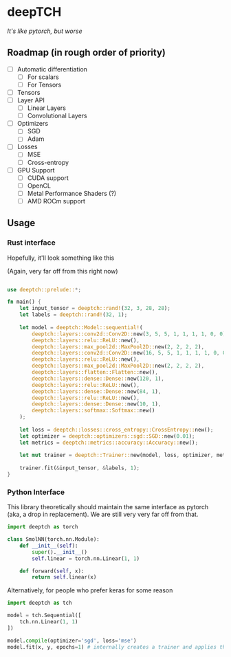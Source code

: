 # deepTCH
*It's like pytorch, but worse*


## Roadmap (in rough order of priority)
- [ ] Automatic differentiation
    - [ ] For scalars
    - [ ] For Tensors
- [ ] Tensors
- [ ] Layer API
    - [ ] Linear Layers
    - [ ] Convolutional Layers
- [ ] Optimizers
    - [ ] SGD
    - [ ] Adam
- [ ] Losses
    - [ ] MSE
    - [ ] Cross-entropy
- [ ] GPU Support
    - [ ] CUDA support
    - [ ] OpenCL
    - [ ] Metal Performance Shaders (?)
    - [ ] AMD ROCm support

## Usage

### Rust interface

Hopefully, it'll look something like this

(Again, very far off from this right now)

```rust

use deeptch::prelude::*;

fn main() {
    let input_tensor = deeptch::rand!(32, 3, 28, 28);
    let labels = deeptch::rand!(32, 1);
    
    let model = deeptch::Model::sequential!(
        deeptch::layers::conv2d::Conv2D::new(3, 5, 5, 1, 1, 1, 1, 0, 0),
        deeptch::layers::relu::ReLU::new(),
        deeptch::layers::max_pool2d::MaxPool2D::new(2, 2, 2, 2),
        deeptch::layers::conv2d::Conv2D::new(16, 5, 5, 1, 1, 1, 1, 0, 0),
        deeptch::layers::relu::ReLU::new(),
        deeptch::layers::max_pool2d::MaxPool2D::new(2, 2, 2, 2),
        deeptch::layers::flatten::Flatten::new(),
        deeptch::layers::dense::Dense::new(120, 1),
        deeptch::layers::relu::ReLU::new(),
        deeptch::layers::dense::Dense::new(84, 1),
        deeptch::layers::relu::ReLU::new(),
        deeptch::layers::dense::Dense::new(10, 1),
        deeptch::layers::softmax::Softmax::new()
    );
    
    let loss = deeptch::losses::cross_entropy::CrossEntropy::new();
    let optimizer = deeptch::optimizers::sgd::SGD::new(0.01);
    let metrics = deeptch::metrics::accuracy::Accuracy::new();
    
    let mut trainer = deeptch::Trainer::new(model, loss, optimizer, metrics);
    
    trainer.fit(&input_tensor, &labels, 1);
}
```

### Python Interface

This library theoretically should maintain the same interface as pytorch
(aka, a drop in replacement). 
We are still very very far off from that.

```python
import deeptch as torch

class SmolNN(torch.nn.Module):
    def __init__(self):
        super().__init__()
        self.linear = torch.nn.Linear(1, 1)

    def forward(self, x):
        return self.linear(x)
```


Alternatively, for people who prefer keras for some reason

```python
import deeptch as tch

model = tch.Sequential([
    tch.nn.Linear(1, 1)
])

model.compile(optimizer='sgd', loss='mse')
model.fit(x, y, epochs=1) # internally creates a trainer and applies that
```